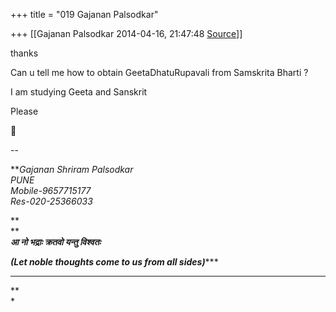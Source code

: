 +++
title = "019 Gajanan Palsodkar"

+++
[[Gajanan Palsodkar	2014-04-16, 21:47:48 [Source](https://groups.google.com/g/samskrita/c/o0Z4ebDehQ4)]]



thanks

Can u tell me how to obtain GeetaDhatuRupavali from Samskrita Bharti ?

I am studying Geeta and Sanskrit

Please



--  





***Gajanan Shriram Palsodkar  
PUNE  
*Mobile-9657715177  
Res-020-25366033**

**  
**  
***आ नो भद्राः क्रतवो यन्तु विश्वतः***

***(Let noble thoughts come to us from all sides)******  
******  
**  
*

